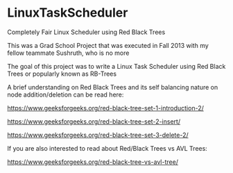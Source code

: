 # LinuxTaskScheduler
Completely Fair Linux Scheduler using Red Black Trees

This was a Grad School Project that was executed in Fall 2013 with my fellow teammate Sushruth, who is no more

The goal of this project was to write a Linux Task Scheduler using Red Black Trees or popularly known as RB-Trees

A brief understanding on Red Black Trees and its self balancing nature on node addition/deletion can be read here: 

https://www.geeksforgeeks.org/red-black-tree-set-1-introduction-2/

https://www.geeksforgeeks.org/red-black-tree-set-2-insert/

https://www.geeksforgeeks.org/red-black-tree-set-3-delete-2/


If you are also interested to read about Red/Black Trees vs AVL Trees: 

https://www.geeksforgeeks.org/red-black-tree-vs-avl-tree/


